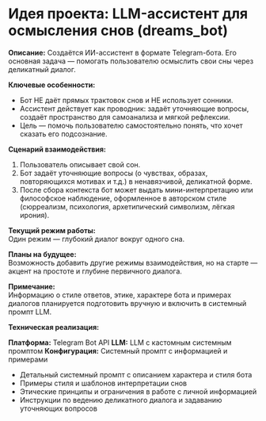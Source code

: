 # Идея проекта: LLM-ассистент для осмысления снов (dreams_bot)

**Описание:**
Создаётся ИИ-ассистент в формате Telegram-бота. Его основная задача — помогать пользователю осмыслить свои сны через деликатный диалог.

**Ключевые особенности:**
- Бот НЕ даёт прямых трактовок снов и НЕ использует сонники.
- Ассистент действует как проводник: задаёт уточняющие вопросы, создаёт пространство для самоанализа и мягкой рефлексии.
- Цель — помочь пользователю самостоятельно понять, что хочет сказать его подсознание.

**Сценарий взаимодействия:**
1. Пользователь описывает свой сон.
2. Бот задаёт уточняющие вопросы (о чувствах, образах, повторяющихся мотивах и т.д.) в ненавязчивой, деликатной форме.
3. После сбора контекста бот может выдать мини-интерпретацию или философское наблюдение, оформленное в авторском стиле (сюрреализм, психология, архетипический символизм, лёгкая ирония).

**Текущий режим работы:**  
Один режим — глубокий диалог вокруг одного сна.

**Планы на будущее:**  
Возможность добавить другие режимы взаимодействия, но на старте — акцент на простоте и глубине первичного диалога.

**Примечание:**  
Информацию о стиле ответов, этике, характере бота и примерах диалогов планируется подготовить вручную и включить в системный промпт LLM.

**Техническая реализация:**

**Платформа:** Telegram Bot API
**LLM:** LLM с кастомным системным промптом
**Конфигурация:** Системный промпт с информацией и примерами
- Детальный системный промпт с описанием характера и стиля бота
- Примеры стиля и шаблонов интерпретации снов
- Этические принципы и ограничения в работе с личной информацией
- Инструкции по ведению деликатного диалога и задаванию уточняющих вопросов
